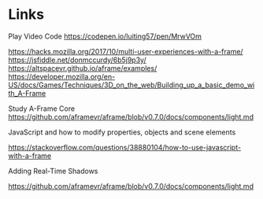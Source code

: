 # Links

Play Video Code
https://codepen.io/luiting57/pen/MrwVOm


https://hacks.mozilla.org/2017/10/multi-user-experiences-with-a-frame/
https://jsfiddle.net/donmccurdy/6b5j9p3y/
https://altspacevr.github.io/aframe/examples/
https://developer.mozilla.org/en-US/docs/Games/Techniques/3D_on_the_web/Building_up_a_basic_demo_with_A-Frame

Study A-Frame Core
https://github.com/aframevr/aframe/blob/v0.7.0/docs/components/light.md

JavaScript and how to modify properties, objects and scene elements

https://stackoverflow.com/questions/38880104/how-to-use-javascript-with-a-frame

Adding Real-Time Shadows

https://github.com/aframevr/aframe/blob/v0.7.0/docs/components/light.md


